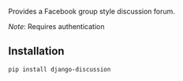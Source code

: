 Provides a Facebook group style discussion forum.

*Note*: Requires authentication

## Installation

    pip install django-discussion

